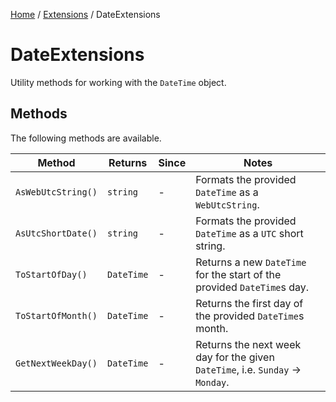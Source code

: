 [Home](/README.md) / [Extensions](/docs/extensions/README.md) / DateExtensions

# DateExtensions
Utility methods for working with the `DateTime` object.

## Methods
The following methods are available.

| Method | Returns | Since | Notes |
| --- | --- | --- | --- |
| `AsWebUtcString()` | `string` | - | Formats the provided `DateTime` as a `WebUtcString`. |
| `AsUtcShortDate()` | `string` | - | Formats the provided `DateTime` as a `UTC` short string. |
| `ToStartOfDay()` | `DateTime` | - | Returns a new `DateTime` for the start of the provided `DateTime`s day. |
| `ToStartOfMonth()` | `DateTime` | - | Returns the first day of the provided `DateTime`s month. |
| `GetNextWeekDay()` | `DateTime` | - | Returns the next week day for the given `DateTime`, i.e. `Sunday` -> `Monday`. |
